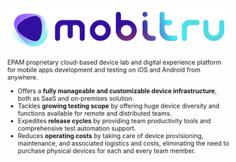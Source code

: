 ![Mobitru full logo](/resources/images/Mobitru-full-mark-transparent.svg)

EPAM proprietary cloud-based device lab and digital experience platform for mobile apps development and testing on iOS and Android from anywhere.
* Offers a **fully manageable and customizable device infrastructure**, both as SaaS and on-premises solution.
* Tackles **growing testing scope** by offering huge device diversity and functions available for remote and distributed teams.
* Expedites **release cycles** by providing team productivity tools and comprehensive test automation support.
* Reduces **operating costs** by taking care of device provisioning, maintenance, and associated logistics and costs, eliminating the need to purchase physical devices for each and every team member.


